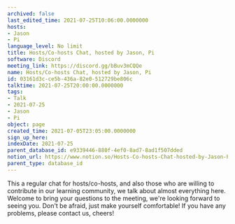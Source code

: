 ```yaml
---
archived: false
last_edited_time: 2021-07-25T10:06:00.0000000
hosts:
- Jason
- Pi
language_level: No limit
title: Hosts/Co-hosts Chat, hosted by Jason, Pi
software: Discord
meeting_link: https://discord.gg/bBuv3mCQQe
name: Hosts/Co-hosts Chat, hosted by Jason, Pi
id: 03161d3c-ce5b-436a-82e0-512729be806c
talktime: 2021-07-25T20:00:00.0000000
tags:
- Talk
- 2021-07-25
- Jason
- Pi
object: page
created_time: 2021-07-05T23:05:00.0000000
sign_up_here: 
indexDate: 2021-07-25
parent_database_id: e9339446-880f-4ef0-8ad7-8ad1f507dded
notion_url: https://www.notion.so/Hosts-Co-hosts-Chat-hosted-by-Jason-Pi-03161d3cce5b436a82e0512729be806c
parent_type: database_id
---
```







This a regular chat for hosts/co-hosts, and also those who are willing to contribute in our learning community, we talk about almost everything here. Welcome to bring your questions to the meeting, we're looking forward to seeing you. Don't be afraid, just make yourself comfortable!
If you have any problems, please contact us, cheers!




